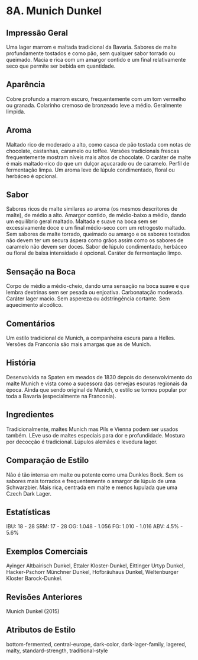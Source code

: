 # 8A. Munich Dunkel

## Impressão Geral

Uma lager marrom e maltada tradicional da Bavaria. Sabores de malte profundamente tostados e como pão, sem qualquer sabor torrado ou queimado. Macia e rica com um amargor contido e um final relativamente seco que permite ser bebida em quantidade.

## Aparência

Cobre profundo a marrom escuro, frequentemente com um tom vermelho ou granada. Colarinho cremoso de bronzeado leve a médio. Geralmente limpida.

## Aroma

Maltado rico de moderado a alto, como casca de pão tostada com notas de chocolate, castanhas, caramelo ou toffee. Versões tradicionais frescas frequentemente mostram níveis mais altos de chocolate. O caráter de malte é mais maltado-rico do que um dulçor açucarado ou de caramelo. Perfil de fermentação limpa. Um aroma leve de lúpulo condimentado, floral ou herbáceo é opcional.

## Sabor

Sabores ricos de malte similares ao aroma (os mesmos descritores de malte), de médio a alto. Amargor contido, de médio-baixo a médio, dando um equilíbrio geral maltado. Maltada e suave na boca sem ser excessivamente doce e um final médio-seco com um retrogosto maltado. Sem sabores de malte torrado, queimado ou amargo e os sabores tostados não devem ter um secura áspera como grãos assim como os sabores de caramelo não devem ser doces. Sabor de lúpulo condimentado, herbáceo ou floral de baixa intensidade é opcional. Caráter de fermentação limpo.

## Sensação na Boca

Corpo de médio a médio-cheio, dando uma sensação na boca suave e que lembra dextrinas sem ser pesada ou enjoativa. Carbonatação moderada. Caráter lager macio. Sem aspereza ou adstringência cortante. Sem aquecimento alcoólico.

## Comentários

Um estilo tradicional de Munich, a companheira escura para a Helles. Versões da Franconia são mais amargas que as de Munich.

## História

Desenvolvida na Spaten em meados de 1830 depois do desenvolvimento do malte Munich e vista como a sucessora das cervejas escuras regionais da época. Ainda que sendo original de Munich, o estilo se tornou popular por toda a Bavaria (especialmente na Franconia).

## Ingredientes

Tradicionalmente, maltes Munich mas Pils e Vienna podem ser usados também. LEve uso de maltes especiais para dor e profundidade. Mostura por decocção é tradicional. Lúpulos alemães e levedura lager.

## Comparação de Estilo

Não é tão intensa em malte ou potente como uma Dunkles Bock. Sem os sabores mais torrados e frequentemente o amargor de lúpulo de uma Schwarzbier. Mais rica, centrada em malte e menos lupulada que uma Czech Dark Lager.

## Estatísticas

IBU: 18 - 28
SRM: 17 - 28
OG: 1.048 - 1.056
FG: 1.010 - 1.016
ABV: 4.5% - 5.6%

## Exemplos Comerciais

Ayinger Altbairisch Dunkel, Ettaler Kloster-Dunkel, Eittinger Urtyp Dunkel, Hacker-Pschorr Münchner Dunkel, Hofbräuhaus Dunkel, Weltenburger Kloster Barock-Dunkel.

## Revisões Anteriores

Munich Dunkel (2015)

## Atributos de Estilo

bottom-fermented, central-europe, dark-color, dark-lager-family, lagered, malty, standard-strength, traditional-style
